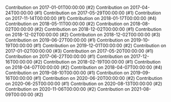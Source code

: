 Contribution on 2017-01-01T00:00:00 (#2)
Contribution on 2017-04-24T00:00:00 (#1)
Contribution on 2017-05-29T00:00:00 (#1)
Contribution on 2017-11-14T00:00:00 (#1)
Contribution on 2018-01-17T00:00:00 (#4)
Contribution on 2018-05-11T00:00:00 (#2)
Contribution on 2018-08-02T00:00:00 (#2)
Contribution on 2018-12-02T00:00:00 (#1)
Contribution on 2018-12-02T00:00:00 (#2)
Contribution on 2018-12-02T00:00:00 (#3)
Contribution on 2019-06-27T00:00:00 (#1)
Contribution on 2019-10-19T00:00:00 (#1)
Contribution on 2019-12-01T00:00:00 (#2)
Contribution on 2017-01-02T00:00:00 (#3)
Contribution on 2017-05-20T00:00:00 (#1)
Contribution on 2017-06-27T00:00:00 (#1)
Contribution on 2017-12-16T00:00:00 (#2)
Contribution on 2018-02-19T00:00:00 (#1)
Contribution on 2018-04-07T00:00:00 (#2)
Contribution on 2018-04-07T00:00:00 (#4)
Contribution on 2019-08-10T00:00:00 (#1)
Contribution on 2019-09-16T00:00:00 (#1)
Contribution on 2020-06-20T00:00:00 (#2)
Contribution on 2020-06-25T00:00:00 (#1)
Contribution on 2020-08-13T00:00:00 (#2)
Contribution on 2020-11-06T00:00:00 (#2)
Contribution on 2021-08-09T00:00:00 (#2)
